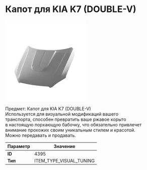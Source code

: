 # Капот для KIA K7 (DOUBLE-V)

![Item Image](../img/4395.webp?raw=true)

Предмет: Капот для KIA K7 (DOUBLE-V)<br>Используется для визуальной модификаций вашего<br>транспорта, способен превратить ваше ржавое корыто<br>в настоящую порхающую бабочку, что обязательно привлечет<br>внимание прохожих своим уникальным стилем и красотой.<br>Можно передавать и продавать.


| Параметр | Значение |
|----------|----------|
| **ID** | 4395 |
| **Тип** | ITEM_TYPE_VISUAL_TUNING |


